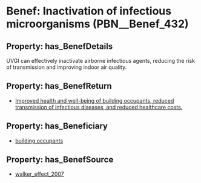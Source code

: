 # Benef: __Inactivation of infectious microorganisms__ (PBN__Benef_432)

## Property: has_BenefDetails

UVGI can effectively inactivate airborne infectious agents, reducing the risk of transmission and improving indoor air quality.

## Property: has_BenefReturn

* [Improved health and well-being of building occupants, reduced transmission of infectious diseases, and reduced healthcare costs.](../BenefReturn/PBN__BenefReturn_467)

## Property: has_Beneficiary

* [building occupants](../Stakeholder/PBN__Stakeholder_97)

## Property: has_BenefSource

* [walker_effect_2007](../Article/PBN__Article_88)

